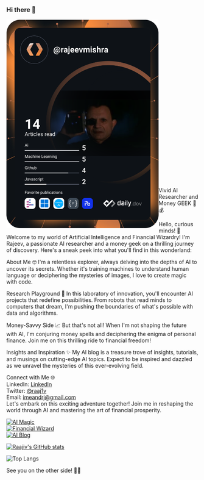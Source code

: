 ### Hi there 👋

<!--
**raaj1v/raaj1v** is a ✨ _special_ ✨ repository because its `README.md` (this file) appears on your GitHub profile.

Here are some ideas to get you started:

- 🔭 I’m currently working on ...
- 🌱 I’m currently learning ...
- 👯 I’m looking to collaborate on ...
- 🤔 I’m looking for help with ...
- 💬 Ask me about ...
- 📫 How to reach me: ...
- 😄 Pronouns: ...
- ⚡ Fun fact: ...
-->

<a href="https://letmegooglethat.com/?q=Rajeev+Mishra+raaj1v"><img src="https://github.com/raaj1v/raaj1v/blob/main/devcard.svg" width="400" alt="R4j1v's Dev Card" align = "left"/></a><br>
<br>
<br>

<br><br><br><br><br><br><br><br><br><br><br><br><br><br><br><br><br><br><br><br>
<br>
<br>
Vivid AI Researcher and Money GEEK 🚀💰

Hello, curious minds! 👋
Welcome to my world of Artificial Intelligence and Financial Wizardry! I'm Rajeev, a passionate AI researcher and a money geek on a thrilling journey of discovery. Here's a sneak peek into what you'll find in this wonderland:

About Me 🤓
I'm a relentless explorer, always delving into the depths of AI to uncover its secrets. Whether it's training machines to understand human language or deciphering the mysteries of images, I love to create magic with code.

Research Playground 🧠
In this laboratory of innovation, you'll encounter AI projects that redefine possibilities. From robots that read minds to computers that dream, I'm pushing the boundaries of what's possible with data and algorithms.

Money-Savvy Side 📈
But that's not all! When I'm not shaping the future with AI, I'm conjuring money spells and deciphering the enigma of personal finance. Join me on this thrilling ride to financial freedom!

Insights and Inspiration ✨
My AI blog is a treasure trove of insights, tutorials, and musings on cutting-edge AI topics. Expect to be inspired and dazzled as we unravel the mysteries of this ever-evolving field.

Connect with Me 🌐 <br>
LinkedIn: <a href = "https://in.linkedin.com/raaj1v"> LinkedIn</a> <br>
Twitter: <a href = "https://x.com/x3v______"> @raaj1v</a><br>
Email: imeandrj@gmail.com<br>
Let's embark on this exciting adventure together! Join me in reshaping the world through AI and mastering the art of financial prosperity.

[![AI Magic](https://img.shields.io/badge/AI-Magic-orange)](link-to-ai-magic) <br>
[![Financial Wizard](https://img.shields.io/badge/Financial-Wizard-blue)](link-to-financial-wizard)<br>
[![AI Blog](https://img.shields.io/badge/AI%20Blog-Insights-lightgrey)](link-to-ai-blog) <br>


[![Raajiv's GitHub stats](https://github-readme-stats.vercel.app/api?username=raaj1v)](https://github.com/raaj1v/github-readme-stats)


![Top Langs](https://github-readme-stats.vercel.app/api/top-langs/?username=raaj1v&hide_progress=false&layout=donut)


See you on the other side! 🌟💡
